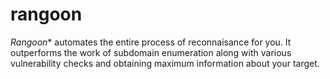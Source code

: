 # rangoon
*Rangoon** automates the entire process of reconnaisance for you. It outperforms the work of subdomain enumeration along with various vulnerability checks and obtaining maximum information about your target.
